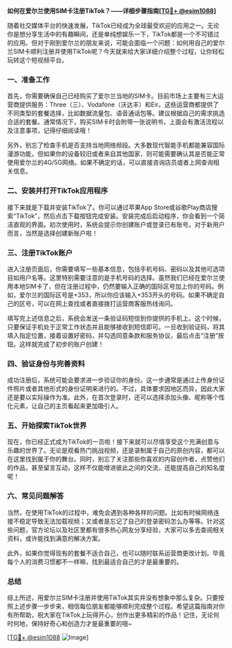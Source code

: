 **如何在爱尔兰使用SIM卡注册TikTok？——详细步骤指南[[TG💪+ @esim1088](https://t.me/s/esim1088)]**

随着社交媒体平台的快速发展，TikTok已经成为全球最受欢迎的应用之一。无论你是想分享生活中的有趣瞬间，还是单纯想娱乐一下，TikTok都是一个不可错过的应用。但对于刚到爱尔兰的朋友来说，可能会面临一个问题：如何用自己的爱尔兰SIM卡顺利注册并使用TikTok呢？今天就来给大家详细介绍整个过程，让你轻松玩转这个短视频平台。

### 一、准备工作

首先，你需要确保自己已经购买了爱尔兰当地的SIM卡。目前市场上主要有三大运营商提供服务：Three（三）、Vodafone（沃达丰）和Eir。这些运营商都提供了不同类型的套餐选择，比如数据流量包、语音通话包等。建议根据自己的需求挑选合适的套餐。通常情况下，购买SIM卡时会附带一张说明书，上面会有激活流程以及注意事项，记得仔细阅读哦！

另外，别忘了检查手机是否支持当地网络频段。大多数现代智能手机都能兼容国际漫游功能，但如果你的设备较旧或者来自其他国家，则可能需要确认其是否能正常使用爱尔兰的4G/5G网络。如果不确定的话，可以直接咨询店员或者上网查询相关信息。

### 二、安装并打开TikTok应用程序

接下来就是下载并安装TikTok了。你可以通过苹果App Store或谷歌Play商店搜索“TikTok”，然后点击下载按钮完成安装。安装完成后启动程序，你会看到一个简洁直观的界面。初次使用时，系统会提示你创建账户或登录已有账号。对于新用户而言，当然是选择创建新账户啦！

### 三、注册TikTok账户

进入注册页面后，你需要填写一些基本信息，包括手机号码、密码以及其他可选项目如用户名等。这里特别需要注意的是手机号码的选择。虽然我们已经在爱尔兰使用本地SIM卡了，但在注册过程中，仍然要输入正确的国际区号加上你的号码。例如，爱尔兰的国际区号是+353，所以你应该输入+353开头的号码。如果不确定自己的区号，可以在网上查找或者直接拨打运营商客服热线询问。

填写完上述信息之后，系统会发送一条验证码短信到你提供的手机上。这个时候，只要保证手机处于正常工作状态并且能够接收到短信即可。一旦收到验证码，将其填入指定位置，接着设置好密码，并勾选同意条款和服务协议，最后点击“注册”按钮。这样就完成了初步的账户创建！

### 四、验证身份与完善资料

成功注册后，系统可能会要求进一步验证你的身份。这一步通常是通过上传身份证件照片或者其他形式的身份证明来进行的。不过，具体要求因地区而异，因此大家还是要以实际操作为准。此外，在首次登录时，还可以选择添加头像、昵称等个性化元素，让自己的主页看起来更加吸引人。

### 五、开始探索TikTok世界

现在，你已经正式成为TikTok的一员啦！接下来就可以尽情享受这个充满创意与乐趣的世界了。无论是观看热门挑战视频，还是录制属于自己的原创内容，都可以在这里找到属于你的舞台。同时，别忘了关注那些你喜欢的内容创作者，点赞他们的作品，甚至留言互动，这样不仅能增进彼此之间的交流，还能提高自己的知名度呢！

### 六、常见问题解答

当然，在使用TikTok的过程中，难免会遇到各种各样的问题。比如有时候网络连接不稳定导致无法加载视频；又或者是忘记了自己的登录密码怎么办等等。针对这些问题，官方论坛以及社区里都有很多热心网友分享经验，大家可以多去查阅相关资料，或许能找到满意的解决方案。

此外，如果你觉得现有的套餐不适合自己，也可以随时联系运营商更改计划。毕竟每个人的消费习惯都不一样嘛，找到最适合自己的才是最重要的。

### 总结

综上所述，用爱尔兰SIM卡注册并使用TikTok其实并没有想象中那么复杂。只要按照上述步骤一步步来，相信每位朋友都能够顺利完成整个过程。希望这篇指南对你有所帮助，祝大家在TikTok上玩得开心，创作出更多精彩的作品！记住，无论何时何地，保持好奇心和创造力才是最重要的哦~

[[TG💪+ @esim1088](https://t.me/s/esim1088) ![Image](https://i.postimg.cc/4NQfJmqS/Snipaste-2025-05-13-00-14-12.png)]